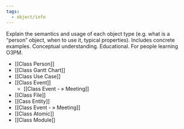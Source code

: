 ```yaml
---
tags:
  - object/info
---
```


Explain the semantics and usage of each object type (e.g. what is a “person” object, when to use it, typical properties). Includes concrete examples.	Conceptual understanding. Educational. For people learning O3PM.

- [[Class Person]]
- [[Class Gantt Chart]]
- [[Class Use Case]]
- [[Class Event]]
	- [[Class Event - » Meeting]]
- [[Class File]]
- [[Cass Entity]]
- [[Class Event - » Meeting]]
- [[Class Atomic]]
- [[Class Module]]